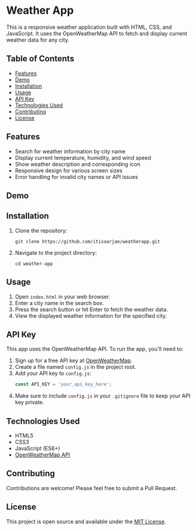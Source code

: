 # Weather App

This is a responsive weather application built with HTML, CSS, and JavaScript. It uses the OpenWeatherMap API to fetch and display current weather data for any city.

## Table of Contents

- [Features](#features)
- [Demo](#demo)
- [Installation](#installation)
- [Usage](#usage)
- [API Key](#api-key)
- [Technologies Used](#technologies-used)
- [Contributing](#contributing)
- [License](#license)

## Features

- Search for weather information by city name
- Display current temperature, humidity, and wind speed
- Show weather description and corresponding icon
- Responsive design for various screen sizes
- Error handling for invalid city names or API issues

## Demo



## Installation

1. Clone the repository:
   ```
   git clone https://github.com/itisaarjan/weatherapp.git
   ```
2. Navigate to the project directory:
   ```
   cd weather-app
   ```

## Usage

1. Open `index.html` in your web browser.
2. Enter a city name in the search box.
3. Press the search button or hit Enter to fetch the weather data.
4. View the displayed weather information for the specified city.

## API Key

This app uses the OpenWeatherMap API. To run the app, you'll need to:

1. Sign up for a free API key at [OpenWeatherMap](https://openweathermap.org/api).
2. Create a file named `config.js` in the project root.
3. Add your API key to `config.js`:
   ```javascript
   const API_KEY = 'your_api_key_here';
   ```
4. Make sure to include `config.js` in your `.gitignore` file to keep your API key private.

## Technologies Used

- HTML5
- CSS3
- JavaScript (ES6+)
- [OpenWeatherMap API](https://openweathermap.org/api)

## Contributing

Contributions are welcome! Please feel free to submit a Pull Request.

## License

This project is open source and available under the [MIT License](LICENSE).
